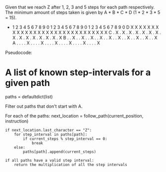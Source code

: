 Given that we reach Z after 1, 2, 3 and 5 steps for each path respectively. The minimum amount of steps taken is given by A * B * C * D (1 * 2 * 3 * 5 = 15).

- 1 2 3 4 5 6 7 8 9 0 1 2 3 4 5 6 7 8 9 0 1 2 3 4 5 6 7 8 9 0
D X X X X X X X X X X X X X X X X X X X X X X X X X X X X X X
C . X . X . X . X . X . X . X . X . X . X . X . X . X . X . X
B . . X . . X . . X . . X . . X . . X . . X . . X . . X . . X
A . . . . X . . . . X . . . . X . . . . X . . . . X . . . . X

Pseudocode:

# A list of known step-intervals for a given path
paths = defaultdict(list)

Filter out paths that don't start with A.

For each of the paths:
    next_location = follow_path(current_position, instruction)

    if next_location.last_character == "Z":
        for step_interval in paths[path]:
            if current_steps % step_interval == 0:
                break
        else:
            paths[path].append(current_steps)

    if all paths have a valid step interval:
        return the multiplication of all the step intervals
        
        

